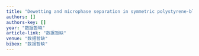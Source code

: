 ```yaml
---
title: "Dewetting and microphase separation in symmetric polystyrene‐block‐polyisoprene diblock copolymer ultrathin films"
authors: []
authors-key: []
year: "数据暂缺"
article-link: "数据暂缺"
venue: "数据暂缺"
bibex: "数据暂缺"
---
```

